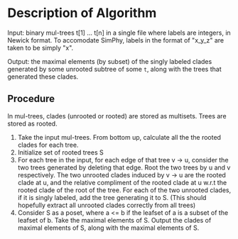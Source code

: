 # Description of Algorithm

Input: binary mul-trees t[1] ... t[n] in a single file where labels are integers, in Newick format. To accomodate SimPhy, labels in the format of "x_y_z" are taken to be simply "x".

Output: the maximal elements (by subset) of the singly labeled clades generated by some unrooted subtree of some `t`, along with
the trees that generated these clades.


## Procedure

In mul-trees, clades (unrooted or rooted) are stored as multisets. Trees are stored as rooted. 

 1. Take the input mul-trees. From bottom up, calculate all the
 the rooted clades for each tree.
 2. Initialize set of rooted trees S
 2. For each tree in the input, for each edge of that tree v -> u, consider the two trees generated by deleting that edge. Root the two trees by u and v respectively. The two unrooted clades induced by v -> u are the rooted clade at u, and the relative compliment of the rooted clade at u w.r.t the rooted clade of the root of the tree. For each of the two unrooted clades, if it is singly labeled, add the tree generating it to S. (This should hopefully extract all unrooted clades correctly from all trees)
 4. Consider S as a poset, where a <= b if the leafset of a is a subset of the leafset of b. Take the maximal elements of S. Output the clades of maximal elements of S, along with the maximal elements of S.
